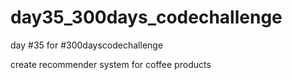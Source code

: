 # day35_300days_codechallenge
day #35 for #300dayscodechallenge

create recommender system for coffee products
